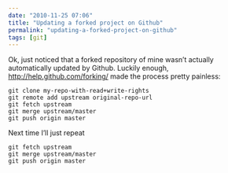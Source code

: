 ```yaml
---
date: "2010-11-25 07:06"
title: "Updating a forked project on Github"
permalink: "updating-a-forked-project-on-github"
tags: [git]
---
```


Ok, just noticed that a forked repository of mine wasn’t actually automatically updated by Github. Luckily enough, http://help.github.com/forking/ made the process pretty painless:

```shell
git clone my-repo-with-read+write-rights
git remote add upstream original-repo-url
git fetch upstream
git merge upstream/master
git push origin master
```

Next time I’ll just repeat

```shell
git fetch upstream
git merge upstream/master
git push origin master
```
